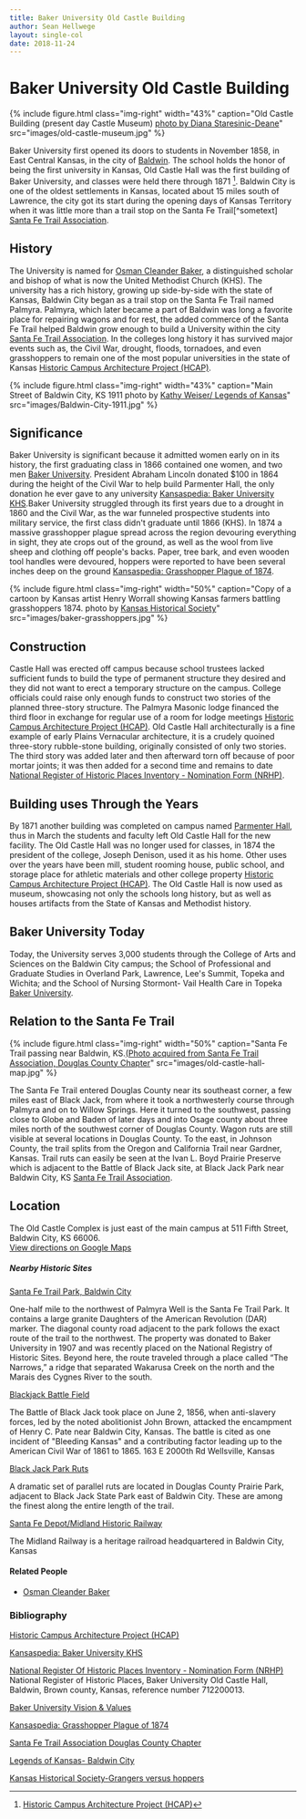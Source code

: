 ```yaml
---
title: Baker University Old Castle Building
author: Sean Hellwege
layout: single-col
date: 2018-11-24
---
```



# Baker University Old Castle Building 


{% include figure.html
  class="img-right"
  width="43%"
  caption="Old Castle Building (present day Castle Museum) [photo by Diana Staresinic-Deane](https://dianastaresinicdeane.wordpress.com/2013/09/29/sunday-snapshot-old-castle-museum-at-baker-university/)"
  src="images/old-castle-museum.jpg"
%}

  Baker University first opened its doors to students in November 1858, in East Central Kansas, in the city of [Baldwin](https://www.visitbaldwincity.com/). The school holds the honor of being the first university in Kansas, Old Castle Hall was the first building of Baker University, and classes were held there through 1871 [^Historic-campus-architecture-project]. Baldwin City is one of the oldest settlements in Kansas, located about 15 miles south of Lawrence, the city got its start during the opening days of Kansas Territory when it was little more than a trail stop on the Santa Fe Trail[^sometext] [Santa Fe Trail Association](https://www.santafetrail.org/chapters/douglasco/index.html).
  [^Historic-campus-architecture-project]:[Historic Campus Architecture Project (HCAP)](http://hcap.artstor.org/cgi-bin/library?a=d&d=p153)

  
## History 
  
  The University is named for [Osman Cleander Baker](https://en.wikipedia.org/wiki/Osman_Cleander_Baker), a distinguished scholar and bishop of what is now the United Methodist Church (KHS). The university has a rich history, growing up side-by-side with the state of Kansas, Baldwin City began as a trail stop on the Santa Fe Trail named Palmyra. Palmyra, which later became a part of Baldwin was long a favorite place for repairing wagons and for rest, the added commerce of the Santa Fe Trail helped Baldwin grow enough to build a University within the city [Santa Fe Trail Association](https://www.santafetrail.org/chapters/douglasco/index.html). In the colleges long history it has survived major events such as, the Civil War, drought, floods, tornadoes, and even grasshoppers to remain one of the most popular universities in the state of Kansas [Historic Campus Architecture Project (HCAP)](http://hcap.artstor.org/cgi-bin/library?a=d&d=p153). 

{% include figure.html
  class="img-right"
  width="43%"
  caption="Main Street of Baldwin City, KS 1911 photo by [Kathy Weiser/ Legends of Kansas](http://www.legendsofkansas.com/baldwincity.html)"
  src="images/Baldwin-City-1911.jpg"
%}
 
## Significance 

  Baker University is significant because it admitted women early on in its history, the first graduating class in 1866 contained one women, and two men [Baker University](https://www.bakeru.edu/about-baker-university/history-mission-vision/#support). President Abraham Lincoln donated $100 in 1864 during the height of the Civil War to help build Parmenter Hall, the only donation he ever gave to any university [Kansaspedia: Baker University KHS](https://www.kshs.org/kansapedia/baker-university/17829).Baker University struggled through its first years due to a drought in 1860 and the Civil War, as the war funneled prospective students into military service, the first class didn't graduate until 1866 (KHS).  In 1874 a massive grasshopper plague spread across the region devouring everything in sight, they ate crops out of the ground, as well as the wool from live sheep and clothing off people's backs. Paper, tree bark, and even wooden tool handles were devoured, hoppers were reported to have been several inches deep on the ground [Kansaspedia: Grasshopper Plague of 1874](https://www.kshs.org/kansapedia/grasshopper-plague-of-1874/12070).
 
 {% include figure.html
  class="img-right"
  width="50%"
  caption="Copy of a cartoon by Kansas artist Henry Worrall showing Kansas farmers battling grasshoppers 1874. photo by [Kansas Historical Society](https://www.kansasmemory.org/item/214827)"
  src="images/baker-grasshoppers.jpg"
%}
  	
 
## Construction 
 Castle Hall was erected off campus because school trustees lacked sufficient funds to build the type of permanent structure they desired and they did not want to erect a temporary structure on the campus. College officials could raise only enough funds to construct two stories of the planned three-story structure. The Palmyra Masonic lodge financed the third floor in exchange for regular use of a room for lodge meetings [Historic Campus Architecture Project (HCAP)](http://hcap.artstor.org/cgi-bin/library?a=d&d=p153). Old Castle Hall architecturally is a fine example of early Plains Vernacular architecture, it is a crudely quoined three-story rubble-stone building, originally consisted of only two stories. The third story was added later and then afterward torn off because of poor mortar joints; it was then added for a second time and remains to date [National Register of Historic Places Inventory - Nomination Form (NRHP)](https://npgallery.nps.gov/NRHP/GetAsset/NRHP/71000309_text). 

## Building uses Through the Years
  By 1871 another building was completed on campus named [Parmenter Hall](http://hcap.artstor.org/cgi-bin/library?a=d&d=p154), thus in March the students and faculty left Old Castle Hall for the new facility. The Old Castle Hall was no longer used for classes, in 1874 the president of the college, Joseph Denison, used it as his home. Other uses over the years have been mill, student rooming house, public school, and storage place for athletic materials and other college property [Historic Campus Architecture Project (HCAP)](http://hcap.artstor.org/cgi-bin/library?a=d&d=p153). The Old Castle Hall is now used as museum, showcasing not only the schools long history, but as well as houses artifacts from the State of Kansas and Methodist history.

## Baker University Today 
 Today, the University serves 3,000 students through the College of Arts and Sciences on the Baldwin City campus; the School of Professional and Graduate Studies in Overland Park, Lawrence, Lee's Summit, Topeka and Wichita; and the School of Nursing Stormont- Vail Health Care in Topeka [Baker University](https://www.bakeru.edu/about-baker-university/history-mission-vision/#support).

## Relation to the Santa Fe Trail 

 {% include figure.html
  class="img-right"
  width="50%"
  caption="Santa Fe Trail passing near Baldwin, KS.[(Photo acquired from Santa Fe Trail Association, Douglas County Chapter](https://www.santafetrail.org/chapters/douglasco/index.html)"
  src="images/old-castle-hall-map.jpg"
%}

  The Santa Fe Trail entered Douglas County near its southeast corner, a few miles east of Black Jack, from where it took a northwesterly course through Palmyra and on to Willow Springs. Here it turned to the southwest, passing close to Globe and Baden of later days and into Osage county about three miles north of the southwest corner of Douglas County. Wagon ruts are still visible at several locations in Douglas County.  To the east, in Johnson County, the trail splits from the Oregon and California Trail near Gardner, Kansas.   Trail ruts can easily be seen at the Ivan L. Boyd Prairie Preserve which is adjacent to the Battle of Black Jack site, at Black Jack Park near Baldwin City, KS [Santa Fe Trail Association](https://www.santafetrail.org/chapters/douglasco/index.html). 
 
## Location
The Old Castle Complex is just east of the main campus at 511 Fifth Street, Baldwin City, KS 66006.  
[View directions on Google Maps](https://www.google.com/maps/place/511+5th+St,+Baldwin+City,+KS+66006/@38.781069,-95.183852,16z/data=!4m5!3m4!1s0x87bf5b9d6032bb7d:0x9888c110bea551ad!8m2!3d38.7775023!4d-95.1848781?hl=en)

##### Nearby Historic Sites


[Santa Fe Trail Park, Baldwin City](https://www.visitbaldwincity.com/aboard-santa-fe-trail/)

One-half mile to the northwest of Palmyra Well is the Santa Fe Trail Park. It contains a large granite Daughters of the American Revolution (DAR) marker. The diagonal county road adjacent to the park follows the exact route of the trail to the northwest. The property was donated to Baker University in 1907 and was recently placed on the National Registry of Historic Sites. Beyond here, the route traveled through a place called “The Narrows,” a ridge that separated Wakarusa Creek on the north and the Marais des Cygnes River to the south.



[Blackjack Battle Field](http://www.blackjackbattlefield.org)

  The Battle of Black Jack took place on June 2, 1856, when anti-slavery forces, led by the noted abolitionist John Brown, attacked the encampment of Henry C. Pate near Baldwin City, Kansas. The battle is cited as one incident of "Bleeding Kansas" and a contributing factor leading up to the American Civil War of 1861 to 1865.
 163 E 2000th Rd
Wellsville, Kansas

[Black Jack Park Ruts](http://www.santafetrailresearch.com/mileagecharts/sft-kansas.html)

   A dramatic set of parallel ruts are located in Douglas County Prairie Park, adjacent to Black Jack State Park east of Baldwin City. These are among the finest along the entire length of the trail.
   

[Santa Fe Depot/Midland Historic Railway](http://www.kansastravel.org/midlandrailway.htm)
   
The Midland Railway is a heritage railroad headquartered in Baldwin City, Kansas

#### Related People
 * [Osman Cleander Baker](https://en.wikipedia.org/wiki/Osman_Cleander_Baker)
   
### Bibliography 

[Historic Campus Architecture Project (HCAP)](http://hcap.artstor.org/cgi-bin/library?a=d&d=p153)

[Kansaspedia: Baker University KHS](https://www.kshs.org/kansapedia/baker-university/17829)

[National Register Of Historic Places Inventory - Nomination Form (NRHP)](https://npgallery.nps.gov/NRHP/GetAsset/NRHP/71000309_text)
National Register of Historic Places, Baker University Old Castle Hall, Baldwin, Brown county, Kansas, reference number 712200013.

[Baker University Vision & Values](https://www.bakeru.edu/about-baker-university/history-mission-vision/#support)

[Kansaspedia: Grasshopper Plague of 1874](https://www.kshs.org/kansapedia/grasshopper-plague-of-1874/12070)

[Santa Fe Trail Association Douglas County Chapter](https://www.santafetrail.org/chapters/douglasco/index.html)

[Legends of Kansas- Baldwin City](http://www.legendsofkansas.com/baldwincity.html)

[Kansas Historical Society-Grangers versus hoppers](https://www.kansasmemory.org/item/214827)

[^Santa Fe Trail Association]: Your footnote text   
   
